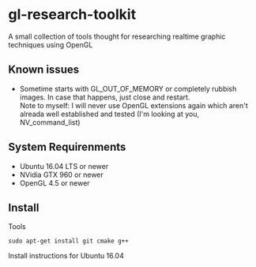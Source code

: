 # gl-research-toolkit
A small collection of tools thought for researching realtime graphic techniques using OpenGL

## Known issues

- Sometime starts with GL_OUT_OF_MEMORY or completely rubbish images. In case that happens, just close and restart.  
    Note to myself: I will never use OpenGL extensions again which aren't alreada well established and tested (I'm looking at you, NV_command_list)

## System Requirenments

- Ubuntu 16.04 LTS or newer
- NVidia GTX 960 or newer
- OpenGL 4.5 or newer

## Install

Tools

    sudo apt-get install git cmake g++

Install instructions for Ubuntu 16.04
